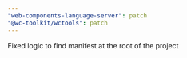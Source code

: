 ```yaml
---
"web-components-language-server": patch
"@wc-toolkit/wctools": patch
---
```


Fixed logic to find manifest at the root of the project
